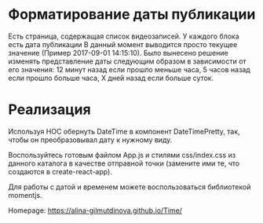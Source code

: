 # Форматирование даты публикации
Есть страница, содержащая список видеозаписей. У каждого блока есть дата публикации
В данный момент выводится просто текущее значение (Пример 2017-09-01 14:15:10). Было вынесено решение изменять представление даты следующим образом в зависимости от его значения: 12 минут назад если прошло меньше часа, 5 часов назад если прошло больше часа, X дней назад если больше суток.

# Реализация
Используя HOC обернуть DateTime в компонент DateTimePretty, так, чтобы он преобразовывал дату к нужному виду.

Воспользуйтесь готовым файлом App.js и стилями css/index.css из данного каталога в качестве отправной точки (замените ими те, что создаются в create-react-app).

Для работы с датой и временем можете воспользоваться библиотекой momentjs.

Homepage: https://alina-gilmutdinova.github.io/Time/